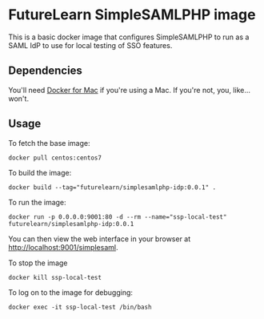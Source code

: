 # FutureLearn SimpleSAMLPHP image

This is a basic docker image that configures SimpleSAMLPHP to run as a
SAML IdP to use for local testing of SSO features.

## Dependencies

You'll need [Docker for Mac](https://docs.docker.com/docker-for-mac/) if
you're using a Mac. If you're not, you, like... won't.

## Usage

To fetch the base image:

    docker pull centos:centos7

To build the image:

    docker build --tag="futurelearn/simplesamlphp-idp:0.0.1" .

To run the image:

    docker run -p 0.0.0.0:9001:80 -d --rm --name="ssp-local-test" futurelearn/simplesamlphp-idp:0.0.1

You can then view the web interface in your browser at
<http://localhost:9001/simplesaml>.

To stop the image

    docker kill ssp-local-test

To log on to the image for debugging:

    docker exec -it ssp-local-test /bin/bash
